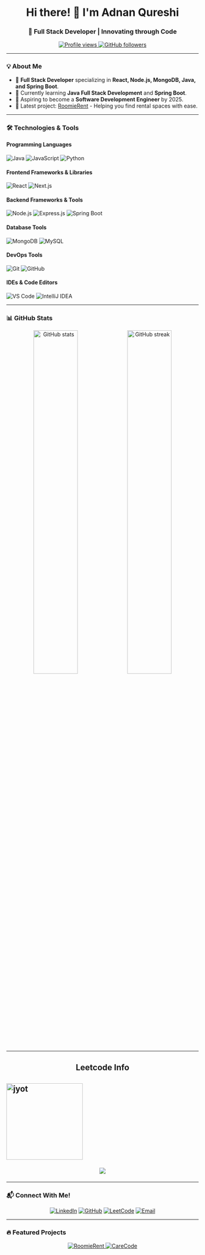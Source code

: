 <h1 align="center">Hi there! 👋 I'm Adnan Qureshi</h1>
<h3 align="center">🚀 Full Stack Developer | Innovating through Code</h3>

<p align="center">
  <a href="https://github.com/juniorcoder02">
    <img src="https://komarev.com/ghpvc/?username=juniorcoder02&label=Profile%20Views&color=0088ff&style=flat-square" alt="Profile views" />
  </a>
  <a href="https://github.com/juniorcoder02?tab=followers">
    <img src="https://img.shields.io/github/followers/juniorcoder02?label=Followers&color=0088ff&style=flat-square" alt="GitHub followers" />
  </a>
</p>

---

### 💡 About Me

- 🔧 **Full Stack Developer** specializing in **React, Node.js, MongoDB, Java, and Spring Boot**.
- 🌱 Currently learning **Java Full Stack Development** and **Spring Boot**.
- 🎯 Aspiring to become a **Software Development Engineer** by 2025.
- 🌟 Latest project: [RoomieRent](https://roomierent.onrender.com) - Helping you find rental spaces with ease.

---

### 🛠️ Technologies & Tools

#### **Programming Languages**
<p>
  <img src="https://img.shields.io/badge/Java-ED8B00?style=for-the-badge&logo=java&logoColor=white" alt="Java" />
  <img src="https://img.shields.io/badge/JavaScript-F7DF1E?style=for-the-badge&logo=javascript&logoColor=black" alt="JavaScript" />
  <img src="https://img.shields.io/badge/Python-3776AB?style=for-the-badge&logo=python&logoColor=white" alt="Python" />
</p>

#### **Frontend Frameworks & Libraries**
<p>
  <img src="https://img.shields.io/badge/React-61DAFB?style=for-the-badge&logo=react&logoColor=black" alt="React" />
  <img src="https://img.shields.io/badge/Next.js-000000?style=for-the-badge&logo=next.js&logoColor=white" alt="Next.js" />
</p>

#### **Backend Frameworks & Tools**
<p>
  <img src="https://img.shields.io/badge/Node.js-339933?style=for-the-badge&logo=node.js&logoColor=white" alt="Node.js" />
  <img src="https://img.shields.io/badge/Express.js-404D59?style=for-the-badge&logo=express&logoColor=white" alt="Express.js" />
  <img src="https://img.shields.io/badge/Spring_Boot-6DB33F?style=for-the-badge&logo=springboot&logoColor=white" alt="Spring Boot" />
</p>

#### **Database Tools**
<p>
  <img src="https://img.shields.io/badge/MongoDB-47A248?style=for-the-badge&logo=mongodb&logoColor=white" alt="MongoDB" />
  <img src="https://img.shields.io/badge/MySQL-4479A1?style=for-the-badge&logo=mysql&logoColor=white" alt="MySQL" />
</p>

#### **DevOps Tools**
<p>
  <img src="https://img.shields.io/badge/Git-F05032?style=for-the-badge&logo=git&logoColor=white" alt="Git" />
  <img src="https://img.shields.io/badge/GitHub-181717?style=for-the-badge&logo=github&logoColor=white" alt="GitHub" />
</p>

#### **IDEs & Code Editors**
<p>
  <img src="https://img.shields.io/badge/VS_Code-007ACC?style=for-the-badge&logo=visual-studio-code&logoColor=white" alt="VS Code" />
  <img src="https://img.shields.io/badge/IntelliJ-000000?style=for-the-badge&logo=intellij-idea&logoColor=white" alt="IntelliJ IDEA" />
</p>

---

### 📊 GitHub Stats

<p align="center">
  <img width="48%" src="https://github-readme-stats.vercel.app/api?username=juniorcoder02&show_icons=true&theme=radical" alt="GitHub stats" />
  <img width="48%" src="https://github-readme-streak-stats.herokuapp.com?user=juniorcoder02&theme=radical" alt="GitHub streak" />
</p>

---

<h2 align="center">Leetcode Info<h2>  
<p align="center">

  <a href="https://leetcode.com/its-nishant320/" target="_blank"><img align="center" src="https://assets.leetcode.com/static_assets/marketing/2024-50.gif" alt="jyot" height="200" width="200" /></a>
</p>
<p align="center">
  
  <img  align=top flex-grow=1 src="https://leetcard.jacoblin.cool/juniorcoder02?theme=dark&font=Nunito&ext=heatmap" />  
</p>

---

### 📬 Connect With Me!

<p align="center">
  <a href="https://www.linkedin.com/in/adnan-qureshi-aa1517246/"><img src="https://img.shields.io/badge/LinkedIn-0A66C2?style=for-the-badge&logo=linkedin&logoColor=white" alt="LinkedIn" /></a>
  <a href="https://github.com/juniorcoder02"><img src="https://img.shields.io/badge/GitHub-333333?style=for-the-badge&logo=github&logoColor=white" alt="GitHub" /></a>
  <a href="https://leetcode.com/juniorcoder02/"><img src="https://img.shields.io/badge/LeetCode-FFA116?style=for-the-badge&logo=leetcode&logoColor=black" alt="LeetCode" /></a>
  <a href="mailto:aadiqureshi89@gmail.com"><img src="https://img.shields.io/badge/Email-EA4335?style=for-the-badge&logo=gmail&logoColor=white" alt="Email" /></a>
</p>

---

### 🔥 Featured Projects

<p align="center">
  <a href="https://github.com/juniorcoder02/RoomieRent">
    <img src="https://github-readme-stats.vercel.app/api/pin/?username=juniorcoder02&repo=RoomieRent&theme=radical" alt="RoomieRent" />
  </a>
  <a href="https://github.com/juniorcoder02/CareCode">
    <img src="https://github-readme-stats.vercel.app/api/pin/?username=juniorcoder02&repo=CareCode&theme=radical" alt="CareCode" />
  </a>
</p>
